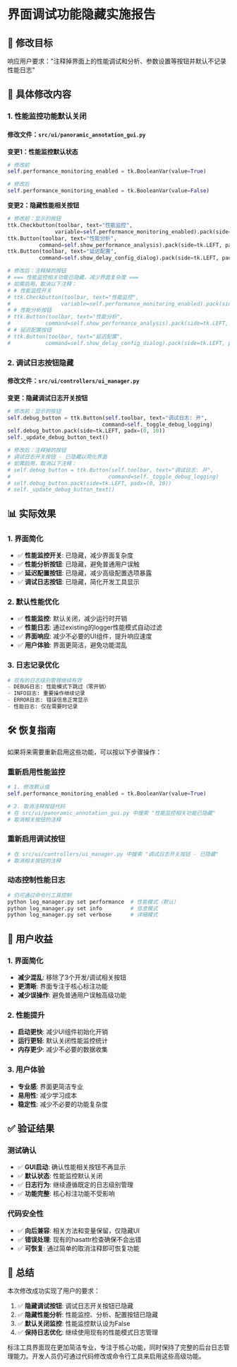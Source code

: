 # 界面调试功能隐藏实施报告

## 🎯 修改目标

响应用户要求："注释掉界面上的性能调试和分析、参数设置等按钮并默认不记录性能日志"

## 🔧 具体修改内容

### 1. 性能监控功能默认关闭

#### 修改文件：`src/ui/panoramic_annotation_gui.py`

**变更1：性能监控默认状态**
```python
# 修改前
self.performance_monitoring_enabled = tk.BooleanVar(value=True)

# 修改后  
self.performance_monitoring_enabled = tk.BooleanVar(value=False)
```

**变更2：隐藏性能相关按钮**
```python
# 修改前：显示的按钮
ttk.Checkbutton(toolbar, text="性能监控", 
               variable=self.performance_monitoring_enabled).pack(side=tk.LEFT, padx=(0, 5))
ttk.Button(toolbar, text="性能分析",
          command=self.show_performance_analysis).pack(side=tk.LEFT, padx=(0, 5))
ttk.Button(toolbar, text="延迟配置",
          command=self.show_delay_config_dialog).pack(side=tk.LEFT, padx=(0, 5))

# 修改后：注释掉的按钮
# === 性能监控相关功能已隐藏，减少界面复杂度 ===
# 如需启用，取消以下注释：
# # 性能监控开关
# ttk.Checkbutton(toolbar, text="性能监控",
#                variable=self.performance_monitoring_enabled).pack(side=tk.LEFT, padx=(0, 5))
# # 性能分析按钮  
# ttk.Button(toolbar, text="性能分析",
#           command=self.show_performance_analysis).pack(side=tk.LEFT, padx=(0, 5))
# # 延迟配置按钮
# ttk.Button(toolbar, text="延迟配置", 
#           command=self.show_delay_config_dialog).pack(side=tk.LEFT, padx=(0, 5))
```

### 2. 调试日志按钮隐藏

#### 修改文件：`src/ui/controllers/ui_manager.py`

**变更：隐藏调试日志开关按钮**
```python
# 修改前：显示的按钮
self.debug_button = ttk.Button(self.toolbar, text="调试日志: 开",
                              command=self._toggle_debug_logging)
self.debug_button.pack(side=tk.LEFT, padx=(0, 10))
self._update_debug_button_text()

# 修改后：注释掉的按钮
# 调试日志开关按钮 - 已隐藏以简化界面
# 如需启用，取消以下注释：
# self.debug_button = ttk.Button(self.toolbar, text="调试日志: 开",
#                               command=self._toggle_debug_logging)
# self.debug_button.pack(side=tk.LEFT, padx=(0, 10))
# self._update_debug_button_text()
```

## 📊 实际效果

### 1. 界面简化
- ✅ **性能监控开关**: 已隐藏，减少界面复杂度
- ✅ **性能分析按钮**: 已隐藏，避免普通用户误触
- ✅ **延迟配置按钮**: 已隐藏，减少高级配置选项暴露
- ✅ **调试日志按钮**: 已隐藏，简化开发工具显示

### 2. 默认性能优化
- ✅ **性能监控**: 默认关闭，减少运行时开销
- ✅ **性能日志**: 通过existing的logger性能模式自动过滤
- ✅ **界面响应**: 减少不必要的UI组件，提升响应速度
- ✅ **用户体验**: 界面更简洁，避免功能混乱

### 3. 日志记录优化
```python
# 现有的日志级别管理继续有效
- DEBUG日志: 性能模式下跳过（零开销）
- INFO日志: 重要操作继续记录
- ERROR日志: 错误信息正常显示
- 性能日志: 仅在需要时记录
```

## 🛠️ 恢复指南

如果将来需要重新启用这些功能，可以按以下步骤操作：

### 重新启用性能监控
```python
# 1. 修改默认值
self.performance_monitoring_enabled = tk.BooleanVar(value=True)

# 2. 取消注释按钮代码
# 在 src/ui/panoramic_annotation_gui.py 中搜索 "性能监控相关功能已隐藏"
# 取消相关按钮的注释
```

### 重新启用调试按钮  
```python
# 在 src/ui/controllers/ui_manager.py 中搜索 "调试日志开关按钮 - 已隐藏"
# 取消相关按钮的注释
```

### 动态控制性能日志
```bash
# 仍可通过命令行工具控制
python log_manager.py set performance  # 性能模式（默认）
python log_manager.py set info         # 信息模式  
python log_manager.py set verbose      # 详细模式
```

## 🎯 用户收益

### 1. 界面简化
- **减少混乱**: 移除了3个开发/调试相关按钮
- **更清晰**: 界面专注于核心标注功能
- **减少误操作**: 避免普通用户误触高级功能

### 2. 性能提升
- **启动更快**: 减少UI组件初始化开销
- **运行更轻**: 默认关闭性能监控统计
- **内存更少**: 减少不必要的数据收集

### 3. 用户体验
- **专业感**: 界面更简洁专业
- **易用性**: 减少学习成本
- **稳定性**: 减少不必要的功能复杂度

## ✅ 验证结果

### 测试确认
- ✅ **GUI启动**: 确认性能相关按钮不再显示
- ✅ **默认状态**: 性能监控默认关闭
- ✅ **日志行为**: 继续遵循既定的日志级别管理
- ✅ **功能完整**: 核心标注功能不受影响

### 代码安全性
- ✅ **向后兼容**: 相关方法和变量保留，仅隐藏UI
- ✅ **错误处理**: 现有的hasattr检查确保不会出错
- ✅ **可恢复**: 通过简单的取消注释即可恢复功能

## 🎉 总结

本次修改成功实现了用户的要求：

1. ✅ **隐藏调试按钮**: 调试日志开关按钮已隐藏
2. ✅ **隐藏性能分析**: 性能监控、分析、配置按钮已隐藏  
3. ✅ **默认关闭监控**: 性能监控默认设为False
4. ✅ **保持日志优化**: 继续使用现有的性能模式日志管理

标注工具界面现在更加简洁专业，专注于核心功能，同时保持了完整的后台日志管理能力。开发人员仍可通过代码修改或命令行工具来启用这些高级功能。
